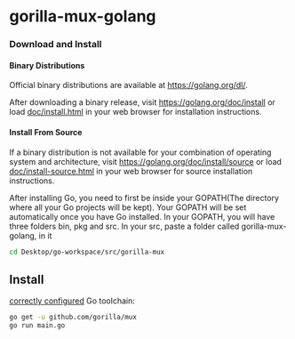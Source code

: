 # gorilla-mux-golang

### Download and Install

#### Binary Distributions

Official binary distributions are available at https://golang.org/dl/.

After downloading a binary release, visit https://golang.org/doc/install
or load [doc/install.html](./doc/install.html) in your web browser for installation
instructions.

#### Install From Source

If a binary distribution is not available for your combination of
operating system and architecture, visit
https://golang.org/doc/install/source or load [doc/install-source.html](./doc/install-source.html)
in your web browser for source installation instructions.

After installing Go, you need to first be inside your GOPATH(The directory where all your Go projects will be kept). Your GOPATH will be set automatically once you have Go installed. In your GOPATH, you will have three folders bin, pkg and src. In your src, paste a folder called gorilla-mux-golang, in it 

```sh
cd Desktop/go-workspace/src/gorilla-mux
```

## Install
[correctly configured](https://golang.org/doc/install#testing) Go toolchain:

```sh
go get -u github.com/gorilla/mux
go run main.go
```

